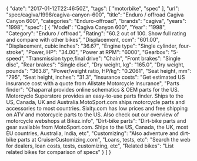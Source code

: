 {
    "date": "2017-01-12T22:46:50Z",
    "tags": [
        "motorbike",
        "spec"
    ],
    "url": "spec\/cagiva\/1998\/cagiva-canyon-600",
    "title": "Enduro \/ offroad Cagiva Canyon 600",
    "categories": "Enduro-offroad",
    "brands": "cagiva",
    "years": "1998",
    "spec": [
        {
            "Model": "Cagiva Canyon 600",
            "Year": "1998",
            "Category": "Enduro \/ offroad",
            "Rating": "60.2 out of 100. Show full rating and compare with other bikes",
            "Displacement, ccm": "601.00",
            "Displacement, cubic inches": "36.67",
            "Engine type": "Single cylinder, four-stroke",
            "Power, HP": "34.00",
            "Power at RPM": "6000",
            "Gearbox": "5-speed",
            "Transmission type,final drive": "Chain",
            "Front brakes": "Single disc",
            "Rear brakes": "Single disc",
            "Dry weight, kg": "165.0",
            "Dry weight, pounds": "363.8",
            "Power\/weight ratio, HP\/kg": "0.2061",
            "Seat height, mm": "795",
            "Seat height, inches": "31.3",
            "Insurance costs": "Get estimated US insurance cost with a quote from Allstate Motorcycle Insurance",
            "Parts finder": "Chaparral provides online schematics & OEM parts for the US.   Motorcycle Superstore provides an easy-to-use parts finder. Ships to the US, Canada, UK and Australia.MotoSport.com ships motorcycle parts and accessories to most countries.    Sixity.com has low prices and free shipping on ATV and motorcycle parts to the US. Also check out our overview of motorcycle webshops at Bikez.info",
            "Dirt-bike parts": "Dirt-bike parts and gear available from MotoSport.com. Ships to the US, Canada, the UK, most EU countries, Australia, India, etc",
            "Customizing": "Also adventure and dirt-bike parts at CruiserCustomizing.com",
            "Loans, tests, etc": "Search the web for dealers, loan costs, tests, customizing, etc",
            "Related bikes": "List related bikes for comparison of specs"
        }
    ]
}